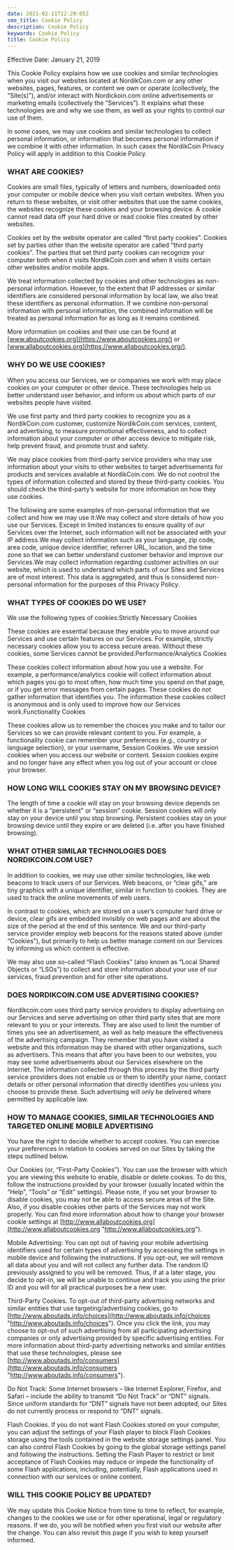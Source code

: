 ```yaml
---
date: 2021-02-11T12:29:05Z
seo_title: Cookie Policy
description: Cookie Policy
keywords: Cookie Policy
title: Cookie Policy
---
```


Effective Date: January 21, 2019

This Cookie Policy explains how we use cookies and similar technologies when you visit our websites located at NordikCoin.com or any other websites, pages, features, or content we own or operate (collectively, the “Site(s)”), and/or interact with Nordickoin.com online advertisements or marketing emails (collectively the “Services”). It explains what these technologies are and why we use them, as well as your rights to control our use of them.

In some cases, we may use cookies and similar technologies to collect personal information, or information that becomes personal information if we combine it with other information. In such cases the NordikCoin Privacy Policy will apply in addition to this Cookie Policy.

### WHAT ARE COOKIES?

Cookies are small files, typically of letters and numbers, downloaded onto your computer or mobile device when you visit certain websites. When you return to these websites, or visit other websites that use the same cookies, the websites recognize these cookies and your browsing device. A cookie cannot read data off your hard drive or read cookie files created by other websites.

Cookies set by the website operator are called “first party cookies”. Cookies set by parties other than the website operator are called “third party cookies”. The parties that set third party cookies can recognize your computer both when it visits NordikCoin.com and when it visits certain other websites and/or mobile apps.

We treat information collected by cookies and other technologies as non-personal information. However, to the extent that IP addresses or similar identifiers are considered personal information by local law, we also treat these identifiers as personal information. If we combine non-personal information with personal information, the combined information will be treated as personal information for as long as it remains combined.

More information on cookies and their use can be found at [www.aboutcookies.org](https://www.aboutcookies.org/) or [www.allaboutcookies.org](https://www.allaboutcookies.org/).

### WHY DO WE USE COOKIES?

When you access our Services, we or companies we work with may place cookies on your computer or other device. These technologies help us better understand user behavior, and inform us about which parts of our websites people have visited.

We use first party and third party cookies to recognize you as a NordikCoin.com customer, customize NordikCoin.com services, content, and advertising, to measure promotional effectiveness, and to collect information about your computer or other access device to mitigate risk, help prevent fraud, and promote trust and safety.

We may place cookies from third-party service providers who may use information about your visits to other websites to target advertisements for products and services available at NordikCoin.com. We do not control the types of information collected and stored by these third-party cookies. You should check the third-party’s website for more information on how they use cookies.

The following are some examples of non-personal information that we collect and how we may use it:We may collect and store details of how you use our Services. Except in limited instances to ensure quality of our Services over the Internet, such information will not be associated with your IP address.We may collect information such as your language, zip code, area code, unique device identifier, referrer URL, location, and the time zone so that we can better understand customer behavior and improve our Services.We may collect information regarding customer activities on our website, which is used to understand which parts of our Sites and Services are of most interest. This data is aggregated, and thus is considered non-personal information for the purposes of this Privacy Policy.

### WHAT TYPES OF COOKIES DO WE USE?

We use the following types of cookies:Strictly Necessary Cookies

These cookies are essential because they enable you to move around our Services and use certain features on our Services. For example, strictly necessary cookies allow you to access secure areas. Without these cookies, some Services cannot be provided.Performance/Analytics Cookies

These cookies collect information about how you use a website. For example, a performance/analytics cookie will collect information about which pages you go to most often, how much time you spend on that page, or if you get error messages from certain pages. These cookies do not gather information that identifies you. The information these cookies collect is anonymous and is only used to improve how our Services work.Functionality Cookies

These cookies allow us to remember the choices you make and to tailor our Services so we can provide relevant content to you. For example, a functionality cookie can remember your preferences (e.g., country or language selection), or your username, Session Cookies. We use session cookies when you access our website or content. Session cookies expire and no longer have any effect when you log out of your account or close your browser.

### HOW LONG WILL COOKIES STAY ON MY BROWSING DEVICE?

The length of time a cookie will stay on your browsing device depends on whether it is a “persistent” or “session” cookie. Session cookies will only stay on your device until you stop browsing. Persistent cookies stay on your browsing device until they expire or are deleted (i.e. after you have finished browsing).

### WHAT OTHER SIMILAR TECHNOLOGIES DOES NORDIKCOIN.COM USE?

In addition to cookies, we may use other similar technologies, like web beacons to track users of our Services. Web beacons, or “clear gifs,” are tiny graphics with a unique identifier, similar in function to cookies. They are used to track the online movements of web users.

In contrast to cookies, which are stored on a user’s computer hard drive or device, clear gifs are embedded invisibly on web pages and are about the size of the period at the end of this sentence. We and our third-party service provider employ web beacons for the reasons stated above (under “Cookies”), but primarily to help us better manage content on our Services by informing us which content is effective.

We may also use so-called “Flash Cookies” (also known as “Local Shared Objects or “LSOs”) to collect and store information about your use of our services, fraud prevention and for other site operations.

### DOES NORDIKCOIN.COM USE ADVERTISING COOKIES?

Nordikcoin.com uses third party service providers to display advertising on our Services and serve advertising on other third party sites that are more relevant to you or your interests. They are also used to limit the number of times you see an advertisement, as well as help measure the effectiveness of the advertising campaign. They remember that you have visited a website and this information may be shared with other organizations, such as advertisers. This means that after you have been to our websites, you may see some advertisements about our Services elsewhere on the Internet. The information collected through this process by the third party service providers does not enable us or them to identify your name, contact details or other personal information that directly identifies you unless you choose to provide these. Such advertising will only be delivered where permitted by applicable law.

### HOW TO MANAGE COOKIES, SIMILAR TECHNOLOGIES AND TARGETED ONLINE MOBILE ADVERTISING

You have the right to decide whether to accept cookies. You can exercise your preferences in relation to cookies served on our Sites by taking the steps outlined below.

Our Cookies (or, “First-Party Cookies”).&nbsp;You can use the browser with which you are viewing this website to enable, disable or delete cookies. To do this, follow the instructions provided by your browser (usually located within the “Help”, “Tools” or “Edit” settings). Please note, if you set your browser to disable cookies, you may not be able to access secure areas of the Site. Also, if you disable cookies other parts of the Services may not work properly. You can find more information about how to change your browser cookie settings at [http://www.allaboutcookies.org](http://www.allaboutcookies.org "http://www.allaboutcookies.org").

Mobile Advertising: You can opt out of having your mobile advertising identifiers used for certain types of advertising by accessing the settings in mobile device and following the instructions. If you opt-out, we will remove all data about you and will not collect any further data. The random ID previously assigned to you will be removed. Thus, if at a later stage, you decide to opt-in, we will be unable to continue and track you using the prior ID and you will for all practical purposes be a new user.

Third-Party Cookies. To opt-out of third-party advertising networks and similar entities that use targeting/advertising cookies, go to [http://www.aboutads.info/choices](http://www.aboutads.info/choices "http://www.aboutads.info/choices"). Once you click the link, you may choose to opt-out of such advertising from all participating advertising companies or only advertising provided by specific advertising entities. For more information about third-party advertising networks and similar entities that use these technologies, please see [http://www.aboutads.info/consumers](http://www.aboutads.info/consumers "http://www.aboutads.info/consumers").

Do Not Track: Some Internet browsers – like Internet Explorer, Firefox, and Safari – include the ability to transmit “Do Not Track” or “DNT” signals. Since uniform standards for “DNT” signals have not been adopted, our Sites do not currently process or respond to “DNT” signals.

Flash Cookies. If you do not want Flash Cookies stored on your computer, you can adjust the settings of your Flash player to block Flash Cookies storage using the tools contained in the website storage settings panel. You can also control Flash Cookies by going to the global storage settings panel and following the instructions. Setting the Flash Player to restrict or limit acceptance of Flash Cookies may reduce or impede the functionality of some Flash applications, including, potentially, Flash applications used in connection with our services or online content.

### WILL THIS COOKIE POLICY BE UPDATED?

We may update this Cookie Notice from time to time to reflect, for example, changes to the cookies we use or for other operational, legal or regulatory reasons. If we do, you will be notified when you first visit our website after the change. You can also revisit this page if you wish to keep yourself informed.
